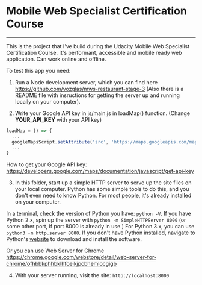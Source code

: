 # Mobile Web Specialist Certification Course
---
This is the project that I've build during the Udacity Mobile Web Specialist Certification Course.
It's performant, accessible and mobile ready web application. Can work online and offline.

To test this app you need:
1. Run a Node development server, which you can find here https://github.com/vozglas/mws-restaurant-stage-3
(Also there is a README file with insructions for getting the server up and running locally on your computer).

2. Write your Google API key in js/main.js in loadMap() function.
    (Change **YOUR_API_KEY** with your API key)

```JavaScript
loadMap = () => {
  ...
  googleMapsScript.setAttribute('src', 'https://maps.googleapis.com/maps/api/js?key=YOUR_API_KEY&libraries=places&callback=map_callback');
  ...
}
```
How to get your Google API key: https://developers.google.com/maps/documentation/javascript/get-api-key

3. In this folder, start up a simple HTTP server to serve up the site files on your local computer. Python has some simple tools to do this, and you don't even need to know Python. For most people, it's already installed on your computer. 

In a terminal, check the version of Python you have: `python -V`. If you have Python 2.x, spin up the server with `python -m SimpleHTTPServer 8000` (or some other port, if port 8000 is already in use.) For Python 3.x, you can use `python3 -m http.server 8000`. If you don't have Python installed, navigate to Python's [website](https://www.python.org/) to download and install the software.

Or you can use Web Server for Chrome https://chrome.google.com/webstore/detail/web-server-for-chrome/ofhbbkphhbklhfoeikjpcbhemlocgigb 

4. With your server running, visit the site: `http://localhost:8000`




